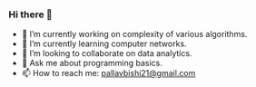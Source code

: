 ### Hi there 👋


- 🔭 I’m currently working on complexity of various algorithms.
- 🌱 I’m currently learning computer networks.
- 👯 I’m looking to collaborate on data analytics.
- 💬 Ask me about programming basics.
- 📫 How to reach me: pallavbishi21@gmail.com
